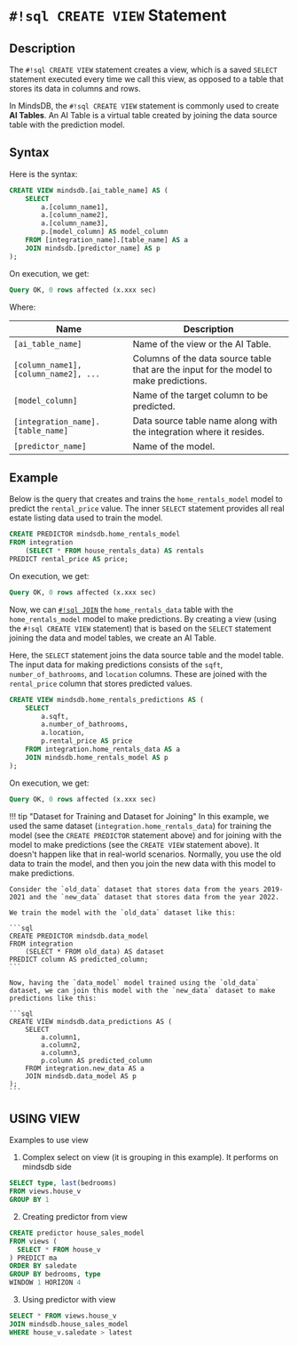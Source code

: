 # `#!sql CREATE VIEW` Statement

## Description

The `#!sql CREATE VIEW` statement creates a view, which is a saved `SELECT` statement executed every time we call this view, as opposed to a table that stores its data in columns and rows.

In MindsDB, the `#!sql CREATE VIEW` statement is commonly used to create **AI Tables**. An AI Table is a virtual table created by joining the data source table with the prediction model.

## Syntax

Here is the syntax:

```sql
CREATE VIEW mindsdb.[ai_table_name] AS (
    SELECT
        a.[column_name1],
        a.[column_name2],
        a.[column_name3],
        p.[model_column] AS model_column
    FROM [integration_name].[table_name] AS a
    JOIN mindsdb.[predictor_name] AS p
);
```

On execution, we get:

```sql
Query OK, 0 rows affected (x.xxx sec)
```

Where:

| Name                                  | Description                                                                              |
| ------------------------------------- | ---------------------------------------------------------------------------------------- |
| `[ai_table_name]`                     | Name of the view or the AI Table.                                                        |
| `[column_name1], [column_name2], ...` | Columns of the data source table that are the input for the model to make predictions.   |
| `[model_column]`                      | Name of the target column to be predicted.                                               |
| `[integration_name].[table_name]`     | Data source table name along with the integration where it resides.                      |
| `[predictor_name]`                    | Name of the model.                                                                       |

## Example

Below is the query that creates and trains the `home_rentals_model` model to predict the `rental_price` value. The inner `SELECT` statement provides all real estate listing data used to train the model.

```sql
CREATE PREDICTOR mindsdb.home_rentals_model
FROM integration
    (SELECT * FROM house_rentals_data) AS rentals
PREDICT rental_price AS price;
```

On execution, we get:

```sql
Query OK, 0 rows affected (x.xxx sec)
```

Now, we can [`#!sql JOIN`](/sql/api/join/) the `home_rentals_data` table with the `home_rentals_model` model to make predictions. By creating a view (using the `#!sql CREATE VIEW` statement) that is based on the `SELECT` statement joining the data and model tables, we create an AI Table.

Here, the `SELECT` statement joins the data source table and the model table. The input data for making predictions consists of the `sqft`, `number_of_bathrooms`, and `location` columns. These are joined with the `rental_price` column that stores predicted values.

```sql
CREATE VIEW mindsdb.home_rentals_predictions AS (
    SELECT
        a.sqft,
        a.number_of_bathrooms,
        a.location,
        p.rental_price AS price
    FROM integration.home_rentals_data AS a
    JOIN mindsdb.home_rentals_model AS p
);
```

On execution, we get:

```sql
Query OK, 0 rows affected (x.xxx sec)
```

!!! tip "Dataset for Training and Dataset for Joining"
    In this example, we used the same dataset (`integration.home_rentals_data`) for training the model (see the `CREATE PREDICTOR` statement above) and for joining with the model to make predictions (see the `CREATE VIEW` statement above). It doesn't happen like that in real-world scenarios.
    Normally, you use the old data to train the model, and then you join the new data with this model to make predictions.

    Consider the `old_data` dataset that stores data from the years 2019-2021 and the `new_data` dataset that stores data from the year 2022.

    We train the model with the `old_data` dataset like this:

    ```sql
    CREATE PREDICTOR mindsdb.data_model
    FROM integration
        (SELECT * FROM old_data) AS dataset
    PREDICT column AS predicted_column;
    ```

    Now, having the `data_model` model trained using the `old_data` dataset, we can join this model with the `new_data` dataset to make predictions like this:

    ```sql
    CREATE VIEW mindsdb.data_predictions AS (
        SELECT
            a.column1,
            a.column2,
            a.column3,
            p.column AS predicted_column
        FROM integration.new_data AS a
        JOIN mindsdb.data_model AS p
    );
    ```

## USING VIEW

Examples to use view

1. Complex select on view (it is grouping in this example). It performs on mindsdb side

```sql
SELECT type, last(bedrooms) 
FROM views.house_v
GROUP BY 1
```

2. Creating predictor from view

```sql
CREATE predictor house_sales_model
FROM views (
  SELECT * FROM house_v
) PREDICT ma
ORDER BY saledate
GROUP BY bedrooms, type
WINDOW 1 HORIZON 4
```

3. Using predictor with view

```sql
SELECT * FROM views.house_v
JOIN mindsdb.house_sales_model
WHERE house_v.saledate > latest 
```


